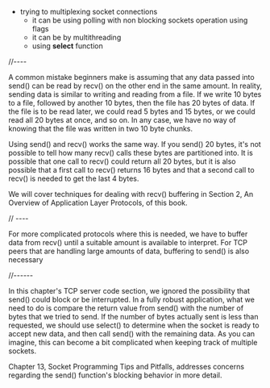 * trying to multiplexing socket connections
	* it can be using polling with non blocking sockets operation using flags
	* it can be by multithreading
	* using **select** function



//----

A common mistake beginners make is assuming that any data passed into send() can be read by recv() on the other end in the same amount. In reality, sending data is similar to writing and reading from a file. If we write 10 bytes to a file, followed by another 10 bytes, then the file has 20 bytes of data. If the file is to be read later, we could read 5 bytes and 15 bytes, or we could read all 20 bytes at once, and so on. In any case, we have no way of knowing that the file was written in two 10 byte chunks.

Using send() and recv() works the same way. If you send() 20 bytes, it's not possible to tell how many recv() calls these bytes are partitioned into. It is possible that one call to recv() could return all 20 bytes, but it is also possible that a first call to recv() returns 16 bytes and that a second call to recv() is needed to get the last 4 bytes.

We will cover techniques for dealing with recv() buffering in Section 2, An Overview of
Application Layer Protocols, of this book.

// ----

For more complicated protocols where this is needed, we have to buffer data from recv() until a suitable amount is available to interpret. For TCP peers that are handling large amounts of data, buffering to send() is also necessary

//------

In this chapter's TCP server code section, we ignored the possibility that send() could block or be interrupted. In a fully robust application, what we need to do is compare the return value from send() with the number of bytes that we tried to send. If the number of bytes actually sent is less than requested, we should use select() to determine when the socket is ready to accept new data, and then call send() with the remaining data. As you can imagine, this can become a bit complicated when keeping track of multiple sockets.

Chapter 13, Socket Programming Tips and Pitfalls, addresses concerns regarding the send() function's blocking behavior in more detail.